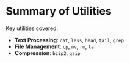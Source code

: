 # Summary of Utilities

Key utilities covered:

- **Text Processing**: `cat`, `less`, `head`, `tail`, `grep`
- **File Management**: `cp`, `mv`, `rm`, `tar`
- **Compression**: `bzip2`, `gzip`
